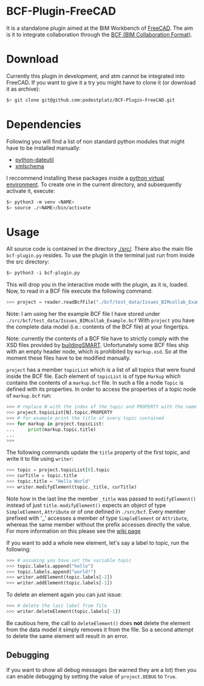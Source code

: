 # BCF-Plugin-FreeCAD
It is a standalone plugin aimed at the BIM Workbench of
[FreeCAD](https://github.com/FreeCAD). The aim is it to integrate
collaboration through the [BCF (BIM Collaboration Format)](https://en.wikipedia.org/wiki/BIM_Collaboration_Format). 

# Download
Currently this plugin in development, and atm cannot be integrated into FreeCAD. If 
you want to give it a try you might have to clone it (or download it as archive):
```bash
$> git clone git@github.com:podestplatz/BCF-Plugin-FreeCAD.git
```

# Dependencies
Following you will find a list of non standard python modules that might have to be installed 
manually:

- [python-dateutil](https://pypi.org/project/python-dateutil/)
- [xmlschema](https://pypi.org/project/xmlschema/)

I reccommend installing these packages inside a [python virtual environment](https://packaging.python.org/guides/installing-using-pip-and-virtual-environments/). To 
create one in the current directory, and subsequently activate it, execute:

```bash
$> python3 -m venv <NAME>
$> source ./<NAME>/bin/activate
```


# Usage
All source code is contained in the directory [./src/](https://github.com/podestplatz/BCF-Plugin-FreeCAD/tree/master/src). There also the main file `bcf-plugin.py` resides. To use the plugin in the terminal 
just run from inside the src directory: 

```bash
$> python3 -i bcf-plugin.py
```

This will drop you in the interactive mode with the plugin, as it is, loaded. 
Now, to read in a BCF file execute the following command: 
```python
>>> project = reader.readBcfFile("./bcf/test_data/Issues_BIMcollab_Example.bcf")
```
Note: I am using her the example BCF file I have stored under `./src/bcf/test_data/Issues_BIMcollab_Example.bcf`
With `project` you have the complete data model (i.e.: contents of the BCF file) at your fingertips. 

Note: currently the contents of a BCF file have to strictly comply with the XSD files provided by [buildingSMART](https://github.com/buildingSMART/BCF-XML/tree/release_2_1/Schemas).
Unfortunately some BCF files ship with an empty header node, which is prohibited by `markup.xsd`. So at 
the moment these files have to be modified manually. 

`project` has a member `topicList` which is a list of all topics that were found inside the BCF file. 
Each element of `topicList` is of type `Markup` which contains the contents of a `markup.bcf` file. In such
a file a node `Topic` is defined with its properties. 
In order to access the properties of a topic node of `markup.bcf` run:
```python
>>> # replace N with the index of the topic and PROPERTY with the name of the property you want to access
>>> project.topicList[N].topic.PROPERTY 
>>> # for example print the title of every topic contained
>>> for markup in project.topicList:
...     print(markup.topic.title)
...
>>>
```

The following commands update the `title` property of the first topic, and write it to file using `writer`: 
```python
>>> topic = project.topicList[0].topic
>>> curTitle = topic.title
>>> topic.title = "Hello World"
>>> writer.modifyElement(topic._title, curTitle)
```
Note how in the last line the member `_title` was passed to `modifyElement()` instead of just `title`. 
`modifyElement()` expects an object of type `SimpleElement`, `Attribute` or of one defined in `./src/bcf`. 
Every member prefixed with '\_' accesses a member of type `SimpleElement` or `Attribute`, whereas the same
member without the prefix accesses directly the value. For more information on this please see the 
[wiki page](https://github.com/podestplatz/BCF-Plugin-FreeCAD/wiki/BCF-Package#representation-of-simple-slements-and-attributes)

If you want to add a whole new element, let's say a label to topic, run the following: 
```python
>>> # assuming you have set the variable topic
>>> topic.labels.append("hello")
>>> topic.labels.append("world!")
>>> writer.addElement(topic.labels[-2])
>>> writer.addElement(topic.labels[-1])
```

To delete an element again you can just issue: 
```python
>>> # delete the last label from file
>>> writer.deleteElement(topic.labels[-1])
```
Be cautious here, the call to `deleteElement()` does **not** delete the element from the data model
it simply removes it from the file. So a second attempt to delete the same element will result in an 
error.


## Debugging

If you want to show all debug messages (be warned they are a lot) then you can
enable debugging by setting the value of `project.DEBUG` to `True`.
